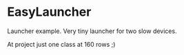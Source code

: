# EasyLauncher

Launcher example. Very tiny launcher for two slow devices.

At project just one class at 160 rows ;)

